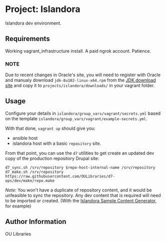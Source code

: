 Project: Islandora
=========

Islandora dev environment. 

Requirements
------------

Working vagrant_infrastructure install. A paid ngrok account.  Patience.

### NOTE
Due to recent changes in Oracle's site, you will need to register with Oracle and manualy download `jdk-8u102-linux-x64.rpm` from the [JDK download site](http://www.oracle.com/technetwork/java/javase/downloads/java-archive-javase8-2177648.html) and copy it to `projects/islandora/downloads/` in your vagrant folder.  

Usage
-----

Configure your details in `islandora/group_vars/vagrant/secrets.yml` based on the template `islandora/group_vars/vagrant/example-secrets.yml`.

With that done, `vagrant up` should give you:

* ansible host
* islandora host with a basic `repository` site. 

From that point, you can use the `d7` utilities to get create an updated dev copy of the production repository Drupal site:

```
d7_sync.sh /srv/repository $repo-host-internal-name /srv/repository
d7_make.sh /srv/repository https://raw.githubusercontent.com/OULibraries/d7-ops/dev/make/repo.make
```

*Note:* You won't have a duplicate of repository content, and it would be unfeasible to sync the repository. Any dev content that is required will need to be imported or created. (With the [Islandora Sample Content Generator](https://github.com/mjordan/islandora_scg), for example)   


Author Information
------------------

OU Libraries 
